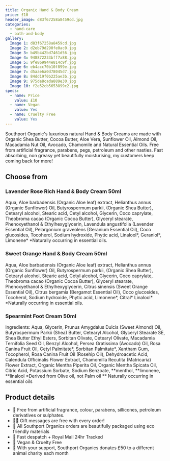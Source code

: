 ```yaml
---
title: Organic Hand & Body Cream
price: £10
header_image: d83f67258a8459cd.jpg
categories:
  - hand-care
  - bath-and-body
gallery:
  Image 1: d83f67258a8459cd.jpg
  Image 2: d2eb79d290fe0ac0.jpg
  Image 3: b49b442bd7461d56.jpg
  Image 4: 948872233bff7a88.jpg
  Image 5: 9fe869944e814c9f.jpg
  Image 6: eb4acc70b10f899e.jpg
  Image 7: d5aae6a0d78045d7.jpg
  Image 8: 84dd19f0b225ae3b.jpg
  Image 9: 975de8cada889e30.jpg
  Image 10: f2e52cb5653899c2.jpg
specs:
  - name: Price
    value: £10
  - name: Vegan
    value: Yes
  - name: Cruelty Free
    value: Yes
---
```


Southport Organic's luxurious natural Hand & Body Creams are made with Organic Shea Butter, Cocoa Butter, Aloe Vera, Sunflower Oil, Almond Oil, Macadamia Nut Oil, Avocado, Chamomile and Natural Essential Oils. Free from artificial fragrance, parabens, pegs, petroleum and other nasties. Fast absorbing, non greasy yet beautifully moisturising, my customers keep coming back for more!

## Choose from

### Lavender Rose Rich Hand & Body Cream 50ml

Aqua, Aloe barbadensis (Organic Aloe leaf) extract, Helianthus annus (Organic Sunflower) Oil, Butyrospermum parkii, (Organic Shea Butter), Cetearyl alcohol, Stearic acid, Cetyl alcohol, Glycerin, Coco caprylate, Theobroma cacao (Organic Cocoa Butter), Glyceryl stearate, Phenoxyethanol & Ethylhexyglycerin, Lavendula angustifolia (Lavender Essential Oil), Pelargonium graveolens (Geranium Essential Oil), Coco glucosides, Tocoherol, Sodium hydroxide, Phytic acid, Linalool*, Geraniol*, Limonene\* \*Naturally occurring in essential oils.

### Sweet Orange Hand & Body Cream 50ml

Aqua, Aloe barbadensis (Organic Aloe leaf) extract, Helianthus annus (Organic Sunflower) Oil, Butyrospermum parkii, (Organic Shea Butter), Cetearyl alcohol, Stearic acid, Cetyl alcohol, Glycerin, Coco caprylate, Theobroma cacao (Organic Cocoa Butter), Glyceryl stearate, Phenoxyethanol & Ethylhexyglycerin, Citrus sinensis (Sweet Orange Essential Oil), Citrus bergamia (Bergamot Essential Oil), Coco glucosides, Tocoherol, Sodium hydroxide, Phytic acid, Limonene*, Citral* Linalool\* \*Naturally occurring in essential oils.

### Spearmint Foot Cream 50ml

Ingredients: Aqua, Glycerin, Prunus Amygdalus Dulcis (Sweet Almond) Oil, Butyrospermum Parkii (Shea) Butter, Cetearyl Alcohol, Glyceryl Stearate SE, Shea Butter Ethyl Esters, Sorbitan Olivate, Cetearyl Olivate, Macadamia Ternifolia Seed Oil, Benzyl Alcohol, Persea Gratissima (Avocado) Oil, Rosa Canina Fruit Oil, Cetyl Palmitate*, Sorbitan Palmitate*, Xantham Gum, Tocopherol, Rosa Canina Fruit Oil (Rosehip Oil), Dehydroacetic Acid, Calendula Officinalis Flower Extract, Chamomilla Recutita (Matricaria) Flower Extract, Organic Mentha Piperita Oil, Organic Mentha Spicata Oil, Citric Acid, Potassium Sorbate, Sodium Benzoate, **menthol, **limonene, **linalool
\*Derived from Olive oil, not Palm oil
** Naturally occurring in essential oils

## Product details

- 🍊 Free from artificial fragrance, colour, parabens, sillicones, petroleum derivatives or sulphates.
- ✍🏼 Gift messages are free with every order!
- 🌿 All Southport Organics orders are beautifully packaged using eco friendly materials
- 📮 Fast despatch + Royal Mail 24hr Tracked
- 🐰 Vegan & Cruelty Free
- 🐾 With your support, Southport Organics donates £50 to a different animal charity each month
